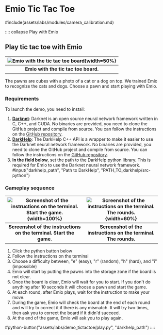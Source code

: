 # Emio Tic Tac Toe

<!-- Camera Calibration -->
#include(assets/labs/modules/camera_calibration.md)

:::: collapse Play with Emio
## Play tic tac toe with Emio


|![Emio with the tic tac toe board](assets/labs/demo_tictactoe/data/images/tictactoe.png){width=50%}|
|:--------------------------------------------------------------------:|
|**Emio with the tic tac toe board.**                               |

The pawns are cubes with a photo of a cat or a dog on top. We trained Emio to recognize the cats and dogs. 
Choose a pawn and start playing with Emio.  

### Requirements

To launch the demo, you need to install: 

1. [**Darknet**](https://github.com/hank-ai/darknet): Darknet is an open source neural network framework written in C, C++, and CUDA. No binaries are provided, you need to clone the GitHub project and compile from source. You can follow the instructions on the [GitHub repository](https://github.com/hank-ai/darknet).
2. [**DarkHelp**](https://github.com/stephanecharette/DarkHelp): The DarkHelp C++ API is a wrapper to make it easier to use the Darknet neural network framework. No binaries are provided, you need to clone the GitHub project and compile from source. You can follow the instructions on the [GitHub repository](https://github.com/stephanecharette/DarkHelp).
3. **In the field below**, set the path to the DarkHelp python library. This is required for Emio to use the Darknet neural network framework.
    #input("darkhelp_path", "Path to DarkHelp", "PATH_TO_darkhelp/src-python")

### Gameplay sequence

|![Screenshot of the instructions on the terminal. Start the game.](assets/labs/demo_tictactoe/data/images/instructions.png){width=100%}| ![Screenshot of the instructions on the terminal. The rounds.](assets/labs/demo_tictactoe/data/images/roundsInstructions.png){width=60%}  |
|:--------------------------------------------------------------------:|:--------------------------------------------------------------------:|
|**Screenshot of the instructions on the terminal. Start the game.**                               |**Screenshot of the instructions on the terminal. The rounds.**|

1. Click the python button below 
2. Follow the instructions on the terminal
3. Choose a difficulty between, "e" (easy), "r" (random), "h" (hard), and "i" (impossible)  
4. Emio will start by putting the pawns into the storage zone if the board is not clear.  
5. Once the board is clear, Emio will wait for you to start. If you don't do anything after 10 seconds it will choose a pawn and start the game.
6. At each round, after Emio plays, wait for the instruction to make your move.   
7. During the game, Emio will check the board at the end of each round and will try to correct it if there is any mismatch. It will try two times, then ask you to correct the board if it didn'd succeed. 
8. At the end of the game, Emio will ask you to play again.

#python-button("assets/labs/demo_tictactoe/play.py", "darkhelp_path")
::::